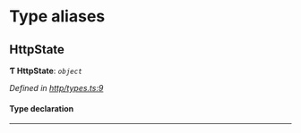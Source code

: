 

# Type aliases

<a id="httpstate"></a>

##  HttpState

**Ƭ HttpState**: *`object`*

*Defined in [http/types.ts:9](https://github.com/polkadot-js/api/blob/40a1ec9/packages/rpc-provider/src/http/types.ts#L9)*

#### Type declaration

___

